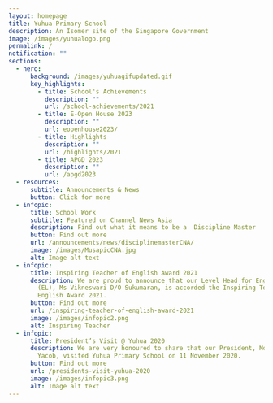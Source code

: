 ```yaml
---
layout: homepage
title: Yuhua Primary School
description: An Isomer site of the Singapore Government
image: /images/yuhualogo.png
permalink: /
notification: ""
sections:
  - hero:
      background: /images/yuhuagifupdated.gif
      key_highlights:
        - title: School's Achievements
          description: ""
          url: /school-achievements/2021
        - title: E-Open House 2023
          description: ""
          url: eopenhouse2023/
        - title: Highlights
          description: ""
          url: /highlights/2021
        - title: APGD 2023
          description: ""
          url: /apgd2023
  - resources:
      subtitle: Announcements & News
      button: Click for more
  - infopic:
      title: School Work
      subtitle: Featured on Channel News Asia
      description: Find out what it means to be a  Discipline Master
      button: Find out more
      url: /announcements/news/disciplinemasterCNA/
      image: /images/MusapicCNA.jpg
      alt: Image alt text
  - infopic:
      title: Inspiring Teacher of English Award 2021
      description: We are proud to announce that our Level Head for English Language
        (EL), Ms Vikneswari D/O Sukumaran, is accorded the Inspiring Teacher of
        English Award 2021.
      button: Find out more
      url: /inspiring-teacher-of-english-award-2021
      image: /images/infopic2.png
      alt: Inspiring Teacher
  - infopic:
      title: President’s Visit @ Yuhua 2020
      description: We are very honoured to share that our President, Mdm Halimah
        Yacob, visited Yuhua Primary School on 11 November 2020.
      button: Find out more
      url: /presidents-visit-yuhua-2020
      image: /images/infopic3.png
      alt: Image alt text
---
```

